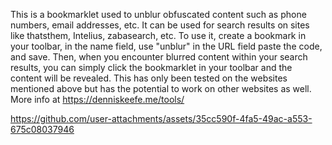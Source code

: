 This is a bookmarklet used to unblur obfuscated content such as phone numbers, email addresses, etc. It can be used for search results on sites like thatsthem, Intelius, zabasearch, etc.
To use it, create a bookmark in your toolbar, in the name field, use "unblur" in the URL field paste the code, and save. Then, when you encounter blurred content within your search results,
you can simply click the bookmarklet in your toolbar and the content will be revealed. This has only been tested on the websites mentioned above but has the potential to work on other 
websites as well. More info at https://denniskeefe.me/tools/ 



https://github.com/user-attachments/assets/35cc590f-4fa5-49ac-a553-675c08037946

